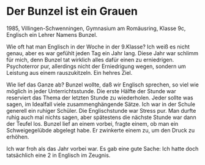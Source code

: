 # Der Bunzel ist ein Grauen

1985, Villingen-Schwenningen, Gymnasium am Romäusring, Klasse 9c, Englisch ein Lehrer Namens Bunzel.

Wie oft hat man Englisch in der Woche in der 9.Klasse? Ich weiß es nicht genau, aber es war gefühlt jeden Tag ein Jahr lang. Diese Jahr war schlimm für mich, denn Bunzel tat wirklich alles dafür einen zu erniedrigen. Psychoterror pur, allerdings nicht der Erniedrigung wegen, sondern um Leistung aus einem rauszukitzeln. Ein hehres Ziel.

Wie lief das Ganze ab? Bunzel wollte, daß wir Englisch sprechen, so viel wie möglich in jeder Unterrichtsstunde. Die erste Hälfte der Stunde war reserviert das Thema der letzten Stunde zu wiederholen. Jeder sollte was sagen, im Idealfall viele zusammenghängende Sätze. Ich war in der Schule generell ein ruhiger Schüler. Die Englischstunde war Stress pur. Man durfte ruhig auch mal nichts sagen, aber spätestens die nächste Stunde war dann der Teufel los. Bunzel lief an einem vorbei, fragte einem, ob man ein Schweigegelübde abgelegt habe. Er zwinkerte einem zu, um den Druck zu erhöhen.

Ich war froh als das Jahr vorbei war. Es gab eine gute Sache: Ich hatte doch tatsächlich eine 2 in Englisch im Zeugnis.